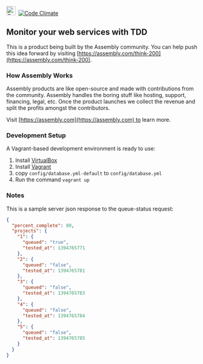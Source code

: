 <a href="https://assembly.com/think-200/bounties"><img src="https://asm-badger.herokuapp.com/think-200/badges/tasks.svg" height="24px" alt="Open Tasks" /></a>&nbsp;&nbsp;[![Code Climate](https://codeclimate.com/github/asm-products/think-200/badges/gpa.svg)](https://codeclimate.com/github/asm-products/think-200)


## Monitor your web services with TDD

This is a product being built by the Assembly community. You can help push this idea forward by visiting [https://assembly.com/think-200](https://assembly.com/think-200).


### How Assembly Works

Assembly products are like open-source and made with contributions from the community. Assembly handles the boring stuff like hosting, support, financing, legal, etc. Once the product launches we collect the revenue and split the profits amongst the contributors.

Visit [https://assembly.com](https://assembly.com) to learn more.


### Development Setup

A Vagrant-based development environment is ready to use:

1. Install [VirtualBox](https://www.virtualbox.org/wiki/Downloads)
2. Install [Vagrant](https://www.vagrantup.com/)
3. copy `config/database.yml-default` to `config/database.yml`
4. Run the command `vagrant up`


### Notes

This is a sample server json response to the queue-status request:

```json
{
  "percent_complete": 80,
  "projects": {
    "1": {
      "queued": "true",
      "tested_at": 1394765771
    },
    "2": {
      "queued": "false",
      "tested_at": 1394765781
    },
    "3": {
      "queued": "false",
      "tested_at": 1394765783
    },
    "4": {
      "queued": "false",
      "tested_at": 1394765784
    },
    "5": {
      "queued": "false",
      "tested_at": 1394765785
    }
  }
}
```
